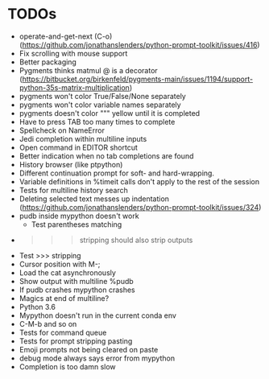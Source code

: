 # TODOs

- operate-and-get-next (C-o) (https://github.com/jonathanslenders/python-prompt-toolkit/issues/416)
- Fix scrolling with mouse support
- Better packaging
- Pygments thinks matmul @ is a decorator (https://bitbucket.org/birkenfeld/pygments-main/issues/1194/support-python-35s-matrix-multiplication)
- pygments won't color True/False/None separately
- pygments won't color variable names separately
- pygments doesn't color """ yellow until it is completed
- Have to press TAB too many times to complete
- Spellcheck on NameError
- Jedi completion within multiline inputs
- Open command in EDITOR shortcut
- Better indication when no tab completions are found
- History browser (like ptpython)
- Different continuation prompt for soft- and hard-wrapping.
- Variable definitions in %timeit calls don't apply to the rest of the session
- Tests for multiline history search
- Deleting selected text messes up indentation (https://github.com/jonathanslenders/python-prompt-toolkit/issues/324)
- pudb inside mypython doesn't work
  - Test parentheses matching
- >>> stripping should also strip outputs
- Test >>> stripping
- Cursor position with M-;
- Load the cat asynchronously
- Show output with multiline %pudb
- If pudb crashes mypython crashes
- Magics at end of multiline?
- Python 3.6
- Mypython doesn't run in the current conda env
- C-M-b and so on
- Tests for command queue
- Tests for prompt stripping pasting
- Emoji prompts not being cleared on paste
- debug mode always says error from mypython
- Completion is too damn slow
